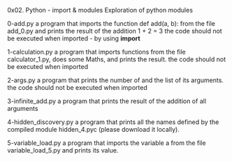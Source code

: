 0x02. Python - import & modules
Exploration of python modules

0-add.py
a program that imports the function def add(a, b): from the file add_0.py and prints the result of the addition 1 + 2 = 3 the code should not be executed when imported - by using __import__

1-calculation.py
a program that imports functions from the file calculator_1.py, does some Maths, and prints the result. the code should not be executed when imported

2-args.py
a program that prints the number of and the list of its arguments. the code should not be executed when imported

3-infinite_add.py
a program that prints the result of the addition of all arguments

4-hidden_discovery.py
a program that prints all the names defined by the compiled module hidden_4.pyc (please download it locally).

5-variable_load.py
a program that imports the variable a from the file variable_load_5.py and prints its value.
